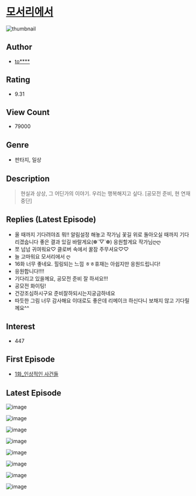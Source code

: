# [모서리에서](https://comic.naver.com/bestChallenge/list?titleId=740283)
![thumbnail](https://image-comic.pstatic.net/user_contents_data/challenge_comic/2020/01/26/258195/thumbnail_202x1645c1d95fb_9677_4c72_86b3_edce3c3957fa_00001427.JPEG)

## Author
- [to****](https://comic.naver.com/artistTitle?id=258195)

## Rating
- 9.31

## View Count
- 79000

## Genre
- 판타지, 일상

## Description
> 현실과 상상, 그 어딘가의 이야기. 우리는 행복해지고 싶다. [공모전 준비, 현 연재 중단]

## Replies (Latest Episode)
- 올 때까지 기다려야죠 뭐!! 알림설정 해놓고 작가님 꽃길 위로 돌아오실 때까지 기다리겠숩니다 좋은 결과 있길 바랄게요(❁´▽`❁) 응원할게요 작가님ღღ
- 쪼 넘넘 귀여워요♡ 클로버 속에서 꿀잠 주무셔요♡♡
- 늘 고마워요 모서리에서 ღ
- 16화 너무 좋네요. 힐링되는 느낌 ㅎㅎ휴재는 아쉽지만 응원드립니다!
- 응원합니다!!!!
- 기다리고 있을께요, 공모전 준비 잘 하셔요!!!
- 공모전 화이팅!
- 건강조심하시구요 준비잘하되시는지궁금하네요
- 따듯한 그림 너무 감사해요 이대로도 좋은데 리메이크 하신다니 보채지 않고 기다릴께요^^

## Interest
- 447

## First Episode
- [1화_인상적인 사건들](https://comic.naver.com/bestChallenge/detail?titleId=740283&no=1)

## Latest Episode
![image](https://image-comic.pstatic.net/user_contents_data/challenge_comic/2020/05/17/258195/upload_3990812028920936502.jpeg)

![image](https://image-comic.pstatic.net/user_contents_data/challenge_comic/2020/05/17/258195/upload_7292283711212894006.jpeg)

![image](https://image-comic.pstatic.net/user_contents_data/challenge_comic/2020/05/17/258195/upload_3990861287112914232.jpeg)

![image](https://image-comic.pstatic.net/user_contents_data/challenge_comic/2020/05/17/258195/upload_3846692447043609443.jpeg)

![image](https://image-comic.pstatic.net/user_contents_data/challenge_comic/2020/05/17/258195/upload_7075545552589437026.jpeg)

![image](https://image-comic.pstatic.net/user_contents_data/challenge_comic/2020/05/17/258195/upload_3991093507404293425.jpeg)

![image](https://image-comic.pstatic.net/user_contents_data/challenge_comic/2020/05/17/258195/upload_7233453036804845620.jpeg)

![image](https://image-comic.pstatic.net/user_contents_data/challenge_comic/2020/05/17/258195/upload_7365464808582822196.jpeg)

